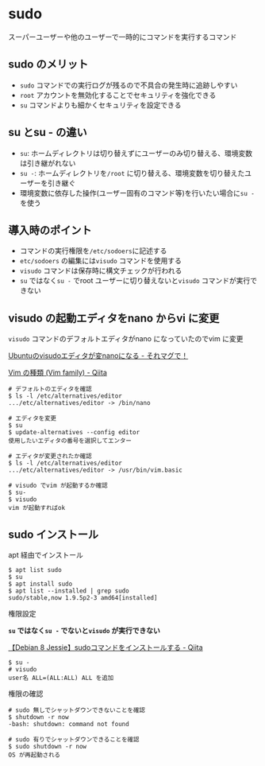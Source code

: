 # sudo

スーパーユーザーや他のユーザーで一時的にコマンドを実行するコマンド

## sudo のメリット

* `sudo` コマンドでの実行ログが残るので不具合の発生時に追跡しやすい
* `root` アカウントを無効化することでセキュリティを強化できる
* `su` コマンドよりも細かくセキュリティを設定できる

## su とsu - の違い

* `su`: ホームディレクトリは切り替えずにユーザーのみ切り替える、環境変数は引き継がれない
* `su -`: ホームディレクトリを`/root` に切り替える、環境変数を切り替えたユーザーを引き継ぐ
* 環境変数に依存した操作(ユーザー固有のコマンド等)を行いたい場合に`su -` を使う

## 導入時のポイント

* コマンドの実行権限を`/etc/sodoers`に記述する
* `etc/sodoers` の編集には`visudo` コマンドを使用する
* `visudo` コマンドは保存時に構文チェックが行われる
* `su` ではなく`su -` でroot ユーザーに切り替えないと`visudo` コマンドが実行できない

## visudo の起動エディタをnano からvi に変更

`visudo` コマンドのデフォルトエディタがnano になっていたのでvim に変更

[Ubuntuのvisudoエディタが変nanoになる \- それマグで！](https://takuya-1st.hatenablog.jp/entry/20110423/1303585363)

[Vim の種類 \(Vim family\) \- Qiita](https://qiita.com/b4b4r07/items/f7a4a0461e1fc6f436a4)

```Shell
# デフォルトのエディタを確認
$ ls -l /etc/alternatives/editor
.../etc/alternatives/editor -> /bin/nano

# エディタを変更
$ su
$ update-alternatives --config editor
使用したいエディタの番号を選択してエンター

# エディタが変更されたか確認
$ ls -l /etc/alternatives/editor
.../etc/alternatives/editor -> /usr/bin/vim.basic

# visudo でvim が起動するか確認
$ su-
$ visudo
vim が起動すればok
```

## sudo インストール

apt 経由でインストール


```Shell
$ apt list sudo
$ su
$ apt install sudo
$ apt list --installed | grep sudo
sudo/stable,now 1.9.5p2-3 amd64[installed]
```

権限設定

**`su` ではなく`su -` でないと`visudo` が実行できない**

[【Debian 8 Jessie】sudoコマンドをインストールする \- Qiita](https://qiita.com/osktak/items/f1746d64797a6a4dd6ae#sudo%E3%82%B3%E3%83%9E%E3%83%B3%E3%83%89%E3%82%92%E3%82%A4%E3%83%B3%E3%82%B9%E3%83%88%E3%83%BC%E3%83%AB%E3%81%99%E3%82%8B)

```
$ su -
# visudo
user名 ALL=(ALL:ALL) ALL を追加
```

権限の確認

```
# sudo 無しでシャットダウンできないことを確認
$ shutdown -r now
-bash: shutdown: command not found

# sudo 有りでシャットダウンできることを確認
$ sudo shutdown -r now
OS が再起動される
```
